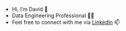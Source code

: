 - Hi, I’m David 👋 
- Data Engineering Professional :man_technologist:
- Feel free to connect with me via [LinkedIn](https://www.linkedin.com/in/davidmherbert/) 📫

<!--![Top Langs](https://github-readme-stats.vercel.app/api/top-langs/?username=David-dmh&theme=gotham)
-->

<!---
David-dmh/David-dmh is a ✨ special ✨ repository because its `README.md` (this file) appears on your GitHub profile.
You can click the Preview link to take a look at your changes.
--->
